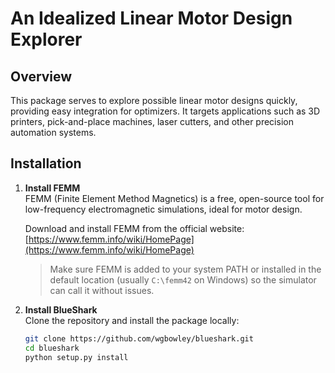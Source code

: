 # An Idealized Linear Motor Design Explorer

## Overview  
This package serves to explore possible linear motor designs quickly, providing easy integration for optimizers. It targets applications such as 3D printers, pick-and-place machines, laser cutters, and other precision automation systems.

## Installation

1. **Install FEMM**  
   FEMM (Finite Element Method Magnetics) is a free, open-source tool for low-frequency electromagnetic simulations, ideal for motor design.

   Download and install FEMM from the official website:  
   [https://www.femm.info/wiki/HomePage](https://www.femm.info/wiki/HomePage)

   > Make sure FEMM is added to your system PATH or installed in the default location (usually `C:\femm42` on Windows) so the simulator can call it without issues.

2. **Install BlueShark**  
   Clone the repository and install the package locally:

   ```bash
   git clone https://github.com/wgbowley/blueshark.git
   cd blueshark
   python setup.py install
